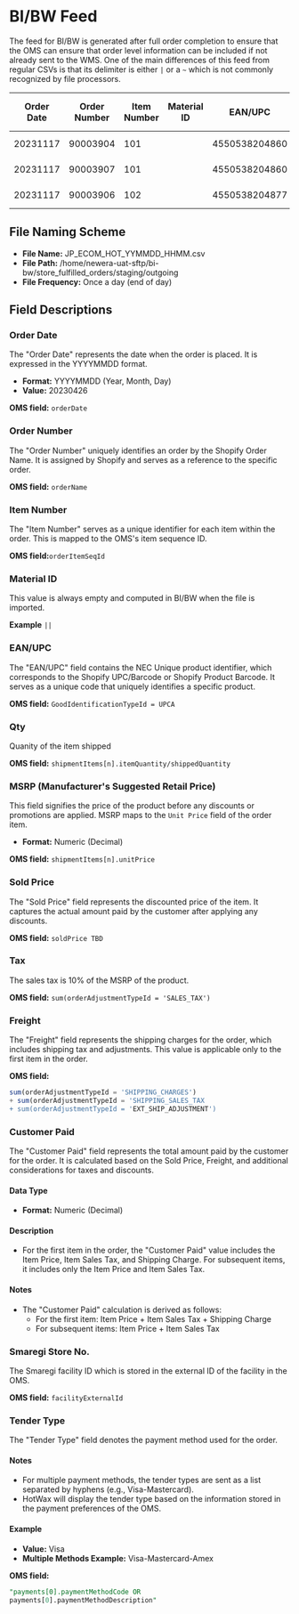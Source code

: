 # BI/BW Feed

The feed for BI/BW is generated after full order completion to ensure that the OMS can ensure that order level information can be included if not already sent to the WMS. One of the main differences of this feed from regular CSVs is that its delimiter is either `|` or a `~` which is not commonly recognized by file processors.

| Order Date | Order Number | Item Number | Material ID | EAN/UPC       | Qty | MSRP | Sold Price | Tax  | Freight | Customer Paid | Smaregi Store No | Tender Type         |
|------------|--------------|-------------|-------------|---------------|-----|------|------------|------|---------|---------------|------------------|---------------------|
| 20231117   | 90003904     | 101         |             | 4550538204860 | 1   | 9900 | 9900.0     | 990.0| 0.0     | 10890.0        | 5                | Ext Other Gateways |
| 20231117   | 90003907     | 101         |             | 4550538204860 | 1   | 9900 | 9900.0     | 990.0| 550.0   | 11440.0        | 5                | Ext Other Gateways |
| 20231117   | 90003906     | 102         |             | 4550538204877 | 1   | 9900 | 9900.0     | 990.0| 0.0     | 10890.0        | 5                | Ext Other Gateways |


## File Naming Scheme
- **File Name:** JP_ECOM_HOT_YYMMDD_HHMM.csv
- **File Path:** /home/newera-uat-sftp/bi-bw/store_fulfilled_orders/staging/outgoing
- **File Frequency:** Once a day (end of day)

## Field Descriptions

### Order Date
The "Order Date" represents the date when the order is placed. It is expressed in the YYYYMMDD format.

- **Format:** YYYYMMDD (Year, Month, Day)
- **Value:** 20230426

**OMS field:** ```orderDate```

### Order Number
The "Order Number" uniquely identifies an order by the Shopify Order Name. It is assigned by Shopify and serves as a reference to the specific order.

**OMS field:** ```orderName```

### Item Number
The "Item Number" serves as a unique identifier for each item within the order. This is mapped to the OMS's item sequence ID.

**OMS field:**```orderItemSeqId```

### Material ID
This value is always empty and computed in BI/BW when the file is imported.

**Example**
```||```

### EAN/UPC
The "EAN/UPC" field contains the NEC Unique product identifier, which corresponds to the Shopify UPC/Barcode or Shopify Product Barcode. It serves as a unique code that uniquely identifies a specific product.

**OMS field:** ```GoodIdentificationTypeId = UPCA```

### Qty
Quanity of the item shipped

**OMS field:** ```shipmentItems[n].itemQuantity/shippedQuantity```

### MSRP (Manufacturer's Suggested Retail Price)
This field signifies the price of the product before any discounts or promotions are applied. MSRP maps to the `Unit Price` field of the order item.

- **Format:** Numeric (Decimal)

**OMS field:** ```shipmentItems[n].unitPrice```

### Sold Price
The "Sold Price" field represents the discounted price of the item. It captures the actual amount paid by the customer after applying any discounts.

**OMS field:** ```soldPrice TBD```

### Tax
The sales tax is 10% of the MSRP of the product.

**OMS field:** ```sum(orderAdjustmentTypeId = 'SALES_TAX')```

### Freight

The "Freight" field represents the shipping charges for the order, which includes shipping tax and adjustments. This value is applicable only to the first item in the order.

**OMS field:** 
```sql
sum(orderAdjustmentTypeId = 'SHIPPING_CHARGES') 
+ sum(orderAdjustmentTypeId = 'SHIPPING_SALES_TAX 
+ sum(orderAdjustmentTypeId = 'EXT_SHIP_ADJUSTMENT')
```

### Customer Paid
The "Customer Paid" field represents the total amount paid by the customer for the order. It is calculated based on the Sold Price, Freight, and additional considerations for taxes and discounts.

#### Data Type
- **Format:** Numeric (Decimal)

#### Description
- For the first item in the order, the "Customer Paid" value includes the Item Price, Item Sales Tax, and Shipping Charge. For subsequent items, it includes only the Item Price and Item Sales Tax.

#### Notes
- The "Customer Paid" calculation is derived as follows:
  - For the first item: Item Price + Item Sales Tax + Shipping Charge
  - For subsequent items: Item Price + Item Sales Tax


### Smaregi Store No. 
The Smaregi facility ID which is stored in the external ID of the facility in the OMS.

**OMS field:** ```facilityExternalId```

### Tender Type
The "Tender Type" field denotes the payment method used for the order.

#### Notes
- For multiple payment methods, the tender types are sent as a list separated by hyphens (e.g., Visa-Mastercard).
- HotWax will display the tender type based on the information stored in the payment preferences of the OMS.

#### Example
- **Value:** Visa
- **Multiple Methods Example:** Visa-Mastercard-Amex

**OMS field:** 
```sql
"payments[0].paymentMethodCode OR
payments[0].paymentMethodDescription"
```